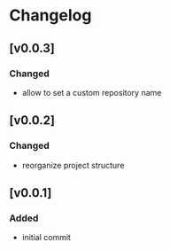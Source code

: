 # Changelog

## [v0.0.3]

### Changed

- allow to set a custom repository name

## [v0.0.2]

### Changed

- reorganize project structure

## [v0.0.1]

### Added

- initial commit
